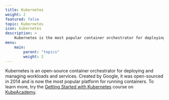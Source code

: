 ```yaml
---
title: Kubernetes
weight: 2
featured: false
topic: Kubernetes
icon: kubernetes
description: >
    Kubernetes is the most popular container orchestrator for deploying and managing workloads and services.
menu:
    main:
        parent: "topics"
        weight: 2
---
```


Kubernetes is an open-source container orchestrator for deploying and managing workloads and services. Created by Google, it was open-sourced in 2014 and is now the most popular platform for running containers. To learn more, try the [Getting Started with Kubernetes](https://kube.academy/courses/getting-started) course on [KubeAcademy](https://kube.academy).